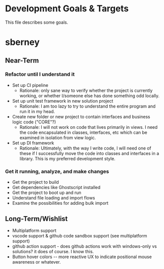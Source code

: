# Development Goals & Targets

This file describes some goals.


# sberney

## Near-Term

### Refactor until I understand it

- Set up CI pipeline
  - Rationale: only sane way to verify whether the project is currently working, or whether I/someone else has done something odd locally.
- Set up unit test framework in new solution project
  - Rationale: I am too lazy to try to understand the entire program and run it in my head.
- Create new folder or new project to contain interfaces and business logic code ("CORE"?)
  - Rationale: I will not work on code that lives primarily in views. I need the code encapsulated in classes, interfaces, etc which can be examined in isolation from view logic.
- Set up DI framework
  - Rationale: Ultimately, with the way I write code, I will need one of these if I successfully move the code into classes and interfaces in a library. This is my preferred development style.

### Get it running, analyze, and make changes

- Get the project to build
- Get dependencies like Ghostscript installed
- Get the project to boot up and run
- Understand file loading and import flows
- Examine the possibilities for adding bulk import

## Long-Term/Wishlist

- Multiplatform support
- vscode support & github code sandbox support (see multiplatform support)
- github action support - does github actions work with windows-only vs solutions? it does of course. I know this.
- Button hover colors -- more reactive UX to indicate positional mouse awareness or whatever.
